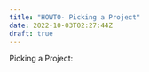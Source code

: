 ```yaml
---
title: "HOWTO- Picking a Project"
date: 2022-10-03T02:27:44Z
draft: true
---
```


Picking a Project:

